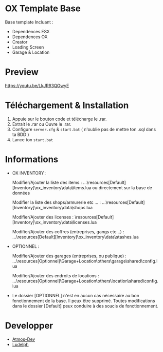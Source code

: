 # OX Template Base
Base template Incluant : 
* Dependences ESX
* Dependences OX
* Creator
* Loading Screen
* Garage & Location


# Preview
https://youtu.be/LkJR93QOwyE

# Téléchargement & Installation
1) Appuie sur le bouton code et télécharge le .rar.
2) Extrait le .rar ou Ouvre le .rar.
3) Configure `server.cfg` & `start.bat` ( n'oublie pas de mettre ton .sql dans ta BDD )
4) Lance ton `start.bat`


# Informations

* OX INVENTORY : 
 
	 Modifier/Ajouter la liste des items : ...\resources\[Default]\[Inventory]\ox_inventory\data\items.lua ou directement sur la base de données
 
	 Modifier la liste des shops/armurerie etc ... : ...\resources\[Default]\[Inventory]\ox_inventory\data\shops.lua
 
	 Modifier/Ajouter des licenses : \resources\[Default]\[Inventory]\ox_inventory\data\licenses.lua
 
	 Modifier/Ajouter des coffres (entreprises, gangs etc...) : ...\resources\[Default]\[Inventory]\ox_inventory\data\stashes.lua


* OPTIONNEL : 
 
	 Modifier/Ajouter des garages (entreprises, ou publique) : ...\resources\[Optionnel]\Garage+Location\others\garage\shared\config.lua
 
	 Modifier/Ajouter des endroits de locations : ...\resources\[Optionnel]\Garage+Location\others\location\shared\config.lua

* Le dossier [OPTIONNEL] n'est en aucun cas nécessaire au bon fonctionnement de la base. Il peux être supprimé. Toutes modifications dans le dossier [Default] peux conduire à des soucis de fonctionnement.

# Developper
* [Atmos-Dev](https://github.com/Atmos-DEV)
* [Ludelph](https://github.com/Ludelph)
